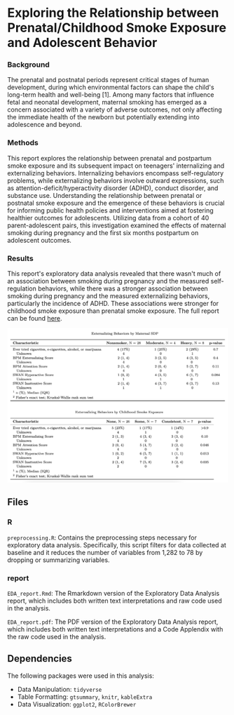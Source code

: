 # Exploring the Relationship between Prenatal/Childhood Smoke Exposure and Adolescent Behavior

### Background
The prenatal and postnatal periods represent critical stages of human development, during which environmental factors can shape the child's long-term health and well-being [1]. Among many factors that influence fetal and neonatal development, maternal smoking has emerged as a concern associated with a variety of adverse outcomes, not only affecting the immediate health of the newborn but potentially extending into adolescence and beyond. 

### Methods
This report explores the relationship between prenatal and postpartum smoke exposure and its subsequent impact on teenagers' internalizing and externalizing behaviors. Internalizing behaviors encompass self-regulatory problems, while externalizing behaviors involve outward expressions, such as attention-deficit/hyperactivity disorder (ADHD), conduct disorder, and substance use. Understanding the relationship between prenatal or postnatal smoke exposure and the emergence of these behaviors is crucial for informing public health policies and interventions aimed at fostering healthier outcomes for adolescents. Utilizing data from a cohort of 40 parent-adolescent pairs, this investigation examined the effects of maternal smoking during pregnancy and the first six months postpartum on adolescent outcomes. 

### Results
This report's exploratory data analysis revealed that there wasn't much of an association between smoking during pregnancy and the measured self-regulation behaviors, while there was a stronger association between smoking during pregnancy and the measured externalizing behaviors, particularly the incidence of ADHD. These associations were stronger for childhood smoke exposure than prenatal smoke exposure. The full report can be found [here](report/EDA_report.pdf).

![](images/EDA_results.png)

## Files
### R
`preprocessing.R`: Contains the preprocessing steps necessary for exploratory data analysis. Specifically, this script filters for data collected at baseline and it reduces the number of variables from 1,282 to 78 by dropping or summarizing variables. 

### report
`EDA_report.Rmd`: The Rmarkdown version of the Exploratory Data Analysis report, which includes both written text interpretations and raw code used in the analysis. 

`EDA_report.pdf`: The PDF version of the Exploratory Data Analysis report, which includes both written text interpretations and a Code Applendix with the raw code used in the analysis. 


## Dependencies

The following packages were used in this analysis: 

 - Data Manipulation: `tidyverse` 
 - Table Formatting: `gtsummary`, `knitr`, `kableExtra`
 - Data Visualization: `ggplot2`, `RColorBrewer`
